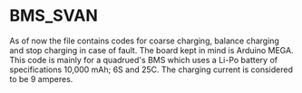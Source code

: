 # BMS_SVAN
As of now the file contains codes for coarse charging, balance charging and stop charging in case of fault. The board kept in mind is Arduino MEGA. This code is mainly for a quadrued's BMS which uses a Li-Po battery of specifications 10,000 mAh; 6S and 25C. The charging current is considered to be 9 amperes. 
